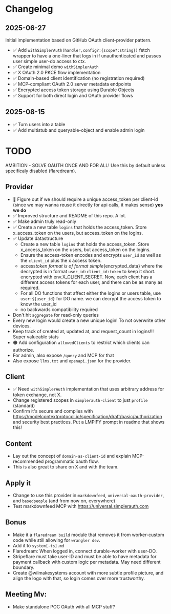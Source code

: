 # Changelog

## 2025-06-27

Initial implementation based on GitHub OAuth client-provider pattern.

- ✅ Add `withSimplerAuth(handler,config?:{scope?:string})` fetch wrapper to have a one-liner that logs in if unauthenticated and passes user simple user-do access to ctx.
- ✅ Create minimal demo `withSimplerAuth`
- ✅ X OAuth 2.0 PKCE flow implementation
- ✅ Domain-based client identification (no registration required)
- ✅ MCP-compliant OAuth 2.0 server metadata endpoints
- ✅ Encrypted access token storage using Durable Objects
- ✅ Support for both direct login and OAuth provider flows

## 2025-08-15

- ✅ Turn users into a table
- ✅ Add multistub and queryable-object and enable admin login

# TODO

AMBITION - SOLVE OAUTH ONCE AND FOR ALL! Use this by default unless specificaly disabled (flaredream).

## Provider

- 🤔 Figure out if we should require a unique access_token per client-id (since we may wanna reuse it directly for api calls, it makes sense) **yes we do**
- ✅ Improved structure and README of this repo. A lot.
- ✅ Make admin truly read-only
- ✅ Create a new table `logins` that holds the access_token. Store x_access_token on the users, but access_token on the logins.
- ✅ Update datastructure
  - Create a new table `logins` that holds the access_token. Store x_access_token on the users, but access_token on the logins.
  - Ensure the access-token encodes and encrypts `user_id` as well as the `client_id` plus the x access token.
  - access*token format is of format simple*{encrypted_data} where the decrypted is in format `user_id:client_id:token` to keep it short. encrypted with env.X_CLIENT_SECRET. Now, each client has a different access tokens for each user, and there can be as many as required.
  - For all DO functions that affect either the logins or users table, use `user:${user_id}` for DO name. we can decrypt the access token to know the user_id
  - no backwards compatibility required
- Don't hit `aggregate` for read-only queries
- Every new login would create a new unique login! To not overwrite other devices.
- Keep track of created at, updated at, and request_count in logins!!! Super valueable stats
- 🟠 Add configuration `allowedClients` to restrict which clients can authorize.
- For admin, also expose `/query` and MCP for that
- Also expose `llms.txt` and `openapi.json` for the provider.

## Client

- ✅ Need `withSimplerAuth` implementation that uses arbitrary address for token exchange, not X.
- Change registered scopes in `simplerauth-client` to just `profile` (standard)
- Confirm it's secure and complies with https://modelcontextprotocol.io/specification/draft/basic/authorization and security best practices. Put a LMPIFY prompt in readme that shows this!

## Content

- Lay out the concept of `domain-as-client-id` and explain MCP-recommended programmatic oauth flow.
- This is also great to share on X and with the team.

## Apply it

- Change to use this provider in `markdownfeed`, `universal-oauth-provider`, and `basedpeople` (and from now on, everywhere)
- Test markdownfeed MCP with https://universal.simplerauth.com

## Bonus

- Make it a `flaredream build` module that removes it from worker-custom code while still allowing for `wrangler dev`.
- Add it to `system[-ts].md`
- Flaredream: When logged in, connect durable-worker with user-DO.
- Stripeflare must take user-ID and must be able to have metadata for payment callback with custom logic per metadata. May need different boundary.
- Create @wilmakesystems account with more subtle profile picture, and align the logo with that, so login comes over more trustworthy.

## Meeting Mv:

- Make standalone POC OAuth with all MCP stuff?
